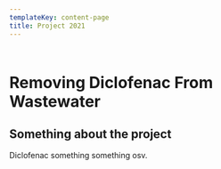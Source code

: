 ```yaml
---
templateKey: content-page
title: Project 2021
---
```

### 

<html>

<div class="column full_size">

<h1>Removing Diclofenac From Wastewater </h1>

<h2>Something about the project</h2>

<p>Diclofenac something something osv.</p>

</div>
</html>